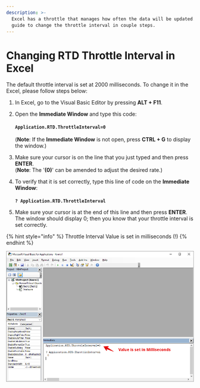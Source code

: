 ```yaml
---
description: >-
  Excel has a throttle that manages how often the data will be updated. Use this
  guide to change the throttle interval in couple steps.
---
```


# Changing RTD Throttle Interval in Excel

The default throttle interval is set at 2000 milliseconds. To change it in the Excel, please follow steps below:

1. In Excel, go to the Visual Basic Editor by pressing **ALT + F11**.
2. Open the **Immediate Window**  and type this code:\
   \
   **`Application.RTD.ThrottleInterval=0`**\
   \
   (**Note**: If the **Immediate Window** is not open, press **CTRL + G** to display the window.)
3. Make sure your cursor is on the line that you just typed and then press **ENTER**.\
   (**Note**:  The '**(0)**' can be amended to adjust the desired rate.)
4.  To verify that it is set correctly, type this line of code on the **Immediate Window**:\
    \
    **`? Application.RTD.ThrottleInterval`**


5. Make sure your cursor is at the end of this line and then press **ENTER**. The window should display 0; then you know that your throttle interval is set correctly.

{% hint style="info" %}
Throttle Interval Value is set in milliseconds (!)
{% endhint %}

![](../../.gitbook/assets/rtd-throttling.png)
